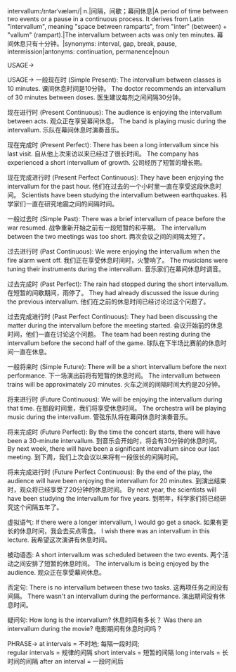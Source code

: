 intervallum:/ɪntərˈvæləm/| n.|间隔，间歇；幕间休息|A period of time between two events or a pause in a continuous process.  It derives from Latin "intervallum",  meaning "space between ramparts", from "inter" (between) + "vallum" (rampart).|The intervallum between acts was only ten minutes. 幕间休息只有十分钟。|synonyms: interval, gap, break, pause, intermission|antonyms: continuation, permanence|noun

USAGE->

USAGE->
一般现在时 (Simple Present):
The intervallum between classes is 10 minutes.  课间休息时间是10分钟。
The doctor recommends an intervallum of 30 minutes between doses. 医生建议每剂之间间隔30分钟。

现在进行时 (Present Continuous):
The audience is enjoying the intervallum between acts.  观众正在享受幕间休息。
The band is playing music during the intervallum. 乐队在幕间休息时演奏音乐。

现在完成时 (Present Perfect):
There has been a long intervallum since his last visit.  自从他上次来访以来已经过了很长时间。
The company has experienced a short intervallum of growth.  公司经历了短暂的增长期。

现在完成进行时 (Present Perfect Continuous):
They have been enjoying the intervallum for the past hour.  他们在过去的一个小时里一直在享受这段休息时间。
Scientists have been studying the intervallum between earthquakes.  科学家们一直在研究地震之间的间隔时间。

一般过去时 (Simple Past):
There was a brief intervallum of peace before the war resumed.  战争重新开始之前有一段短暂的和平期。
The intervallum between the two meetings was too short.  两次会议之间的间隔太短了。

过去进行时 (Past Continuous):
We were enjoying the intervallum when the fire alarm went off.  我们正在享受休息时间时，火警响了。
The musicians were tuning their instruments during the intervallum.  音乐家们在幕间休息时调音。

过去完成时 (Past Perfect):
The rain had stopped during the short intervallum.  在短暂的间歇期间，雨停了。
They had already discussed the issue during the previous intervallum.  他们在之前的休息时间已经讨论过这个问题了。


过去完成进行时 (Past Perfect Continuous):
They had been discussing the matter during the intervallum before the meeting started.  会议开始前的休息时间，他们一直在讨论这个问题。
The team had been resting during the intervallum before the second half of the game.  球队在下半场比赛前的休息时间一直在休息。

一般将来时 (Simple Future):
There will be a short intervallum before the next performance.  下一场演出前将有短暂的休息时间。
The intervallum between trains will be approximately 20 minutes.  火车之间的间隔时间大约是20分钟。

将来进行时 (Future Continuous):
We will be enjoying the intervallum during that time.  在那段时间里，我们将享受休息时间。
The orchestra will be playing music during the intervallum.  管弦乐队将在幕间休息时演奏音乐。


将来完成时 (Future Perfect):
By the time the concert starts, there will have been a 30-minute intervallum.  到音乐会开始时，将会有30分钟的休息时间。
By next week, there will have been a significant intervallum since our last meeting.  到下周，我们上次会议以来将有一段很长的间隔时间。


将来完成进行时 (Future Perfect Continuous):
By the end of the play, the audience will have been enjoying the intervallum for 20 minutes.  到演出结束时，观众将已经享受了20分钟的休息时间。
By next year, the scientists will have been studying the intervallum for five years.  到明年，科学家们将已经研究这个间隔五年了。

虚拟语气:
If there were a longer intervallum, I would go get a snack. 如果有更长的休息时间，我会去买点零食。
I wish there was an intervallum in this lecture. 我希望这次演讲有休息时间。

被动语态:
A short intervallum was scheduled between the two events.  两个活动之间安排了短暂的休息时间。
The intervallum is being enjoyed by the audience.  观众正在享受幕间休息。

否定句:
There is no intervallum between these two tasks.  这两项任务之间没有间隔。
There wasn't an intervallum during the performance.  演出期间没有休息时间。

疑问句:
How long is the intervallum?  休息时间有多长？
Was there an intervallum during the movie?  电影期间有休息时间吗？



PHRASE->
at intervals =  不时地; 每隔一段时间;  
regular intervals =  规律的间隔
short intervals = 短暂的间隔
long intervals =  长时间的间隔
after an interval =  一段时间后
